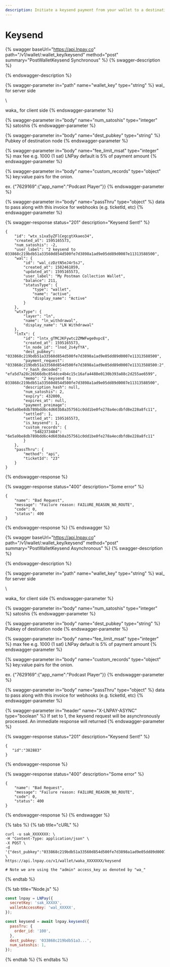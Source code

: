 ```yaml
---
description: Initiate a keysend payment from your wallet to a destination pubkey
---
```


# Keysend

{% swagger baseUrl="https://api.lnpay.co" path="/v1/wallet/:wallet_key/keysend" method="post" summary="PostWalletKeysend Synchronous" %}
{% swagger-description %}

{% endswagger-description %}

{% swagger-parameter in="path" name="wallet_key" type="string" %}
wal_ for server side

\


waka_ for client side
{% endswagger-parameter %}

{% swagger-parameter in="body" name="num_satoshis" type="integer" %}
satoshis
{% endswagger-parameter %}

{% swagger-parameter in="body" name="dest_pubkey" type="string" %}
Pubkey of destination node
{% endswagger-parameter %}

{% swagger-parameter in="body" name="fee_limit_msat" type="integer" %}
max fee e.g. 1000 (1 sat) LNPay default is 5% of payment amount
{% endswagger-parameter %}

{% swagger-parameter in="body" name="custom_records" type="object" %}
key:value pairs for the onion.



ex. {"7629169":{"app\_name":"Podcast Player"}}
{% endswagger-parameter %}

{% swagger-parameter in="body" name="passThru" type="object" %}
data to pass along with this invoice for webhooks (e.g. ticketId, etc)
{% endswagger-parameter %}

{% swagger-response status="201" description="Keysend Sent!" %}
```
{
    "id": "wtx_s1xa5yZFlCegcgtXkaeo34",
    "created_at": 1595165573,
    "num_satoshis": -2,
    "user_label": "2 keysend to 033868c219bdb51a33560d854d500fe7d3898a1ad9e05dd89d0007e11313588500",
    "wal": {
        "id": "wal_czDztN5eJ4r5sJ",
        "created_at": 1582461859,
        "updated_at": 1595165573,
        "user_label": "My Postman Collection Wallet",
        "balance": 211,
        "statusType": {
            "type": "wallet",
            "name": "active",
            "display_name": "Active"
        }
    },
    "wtxType": {
        "layer": "ln",
        "name": "ln_withdrawal",
        "display_name": "LN Withdrawal"
    },
    "lnTx": {
        "id": "lntx_gTMCJKFywtc2ZMWFwge0vpcE",
        "created_at": 1595165573,
        "ln_node_id": "lnod_2s4yfYA",
        "dest_pubkey": "033868c219bdb51a33560d854d500fe7d3898a1ad9e05dd89d0007e11313588500",
        "payment_request": "033868c219bdb51a33560d854d500fe7d3898a1ad9e05dd89d0007e11313588500:2",
        "r_hash_decoded": "efa5d7a28c26566dbc854dce4b4c15c16afa4488e0130b393a88c2d255ae6599",
        "memo": "2 keysend to 033868c219bdb51a33560d854d500fe7d3898a1ad9e05dd89d0007e11313588500",
        "description_hash": null,
        "num_satoshis": 2,
        "expiry": 432000,
        "expires_at": null,
        "payment_preimage": "6e5a9be8db789bdd6c4d603b8a357561c0dd1be0fe278a4ecdbfd8e228a8fc11",
        "settled": 1,
        "settled_at": 1595165573,
        "is_keysend": 1,
        "custom_records": {
            "5482373484": "6e5a9be8db789bdd6c4d603b8a357561c0dd1be0fe278a4ecdbfd8e228a8fc11"
        }
    },
    "passThru": {
        "method": "api",
        "ticketId": "23"
    }
}
```
{% endswagger-response %}

{% swagger-response status="400" description="Some error" %}
```
{
    "name": "Bad Request",
    "message": "Failure reason: FAILURE_REASON_NO_ROUTE",
    "code": 0,
    "status": 400
}
```
{% endswagger-response %}
{% endswagger %}

{% swagger baseUrl="https://api.lnpay.co" path="/v1/wallet/:wallet_key/keysend" method="post" summary="PostWalletKeysend Asynchronous" %}
{% swagger-description %}

{% endswagger-description %}

{% swagger-parameter in="path" name="wallet_key" type="string" %}
wal_ for server side

\


waka_ for client side
{% endswagger-parameter %}

{% swagger-parameter in="body" name="num_satoshis" type="integer" %}
satoshis
{% endswagger-parameter %}

{% swagger-parameter in="body" name="dest_pubkey" type="string" %}
Pubkey of destination node
{% endswagger-parameter %}

{% swagger-parameter in="body" name="fee_limit_msat" type="integer" %}
max fee e.g. 1000 (1 sat) LNPay default is 5% of payment amount
{% endswagger-parameter %}

{% swagger-parameter in="body" name="custom_records" type="object" %}
key:value pairs for the onion.



ex. {"7629169":{"app\_name":"Podcast Player"}}
{% endswagger-parameter %}

{% swagger-parameter in="body" name="passThru" type="object" %}
data to pass along with this invoice for webhooks (e.g. ticketId, etc)
{% endswagger-parameter %}

{% swagger-parameter in="header" name="X-LNPAY-ASYNC" type="boolean" %}
If set to 1, the keysend request will be asynchronously processed. An immediate response will returned 
{% endswagger-parameter %}

{% swagger-response status="201" description="Keysend Sent!" %}
```
{
   "id":"382883"
}
```
{% endswagger-response %}

{% swagger-response status="400" description="Some error" %}
```
{
    "name": "Bad Request",
    "message": "Failure reason: FAILURE_REASON_NO_ROUTE",
    "code": 0,
    "status": 400
}
```
{% endswagger-response %}
{% endswagger %}

{% tabs %}
{% tab title="cURL" %}
```
curl -u sak_XXXXXXX: \
-H "Content-Type: application/json" \
-X POST \
-d '{"dest_pubkey":"033868c219bdb51a33560d854d500fe7d3898a1ad9e05dd89d0007e11313588500","num_satoshis":2}' \
https://api.lnpay.co/v1/wallet/waka_XXXXXXX/keysend

# Note we are using the "admin" access_key as denoted by "wa_"
```
{% endtab %}

{% tab title="Node.js" %}
```javascript
const lnpay = LNPay({
  secretKey: 'sak_XXXXX',
  walletAccessKey: 'wal_XXXXX',
});

const keysend = await lnpay.keysend({
  passTru: {
    order_id: '100',
  },
  dest_pubkey: '033868c219bdb51a3...',
  num_satoshis: 1,
});
```
{% endtab %}
{% endtabs %}
